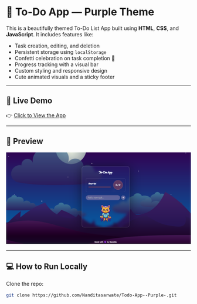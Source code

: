 # 🌙 To-Do App — Purple Theme

This is a beautifully themed To-Do List App built using **HTML**, **CSS**, and **JavaScript**. It includes features like:

- Task creation, editing, and deletion
- Persistent storage using `localStorage`
- Confetti celebration on task completion 🎉
- Progress tracking with a visual bar
- Custom styling and responsive design
- Cute animated visuals and a sticky footer

---

## 🔗 Live Demo

👉 [Click to View the App](https://nanditasarwate.github.io/Todo-App--Purple-/)

---

## 📸 Preview

![Todo App Screenshot](./Images/screenshot.png)

---

## 💻 How to Run Locally
 Clone the repo:
   ```bash
   git clone https://github.com/Nanditasarwate/Todo-App--Purple-.git
